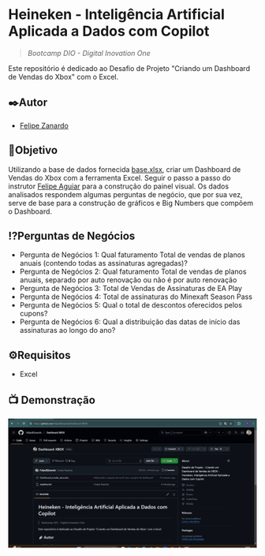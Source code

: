 # Heineken - Inteligência Artificial Aplicada a Dados com Copilot
> *Bootcamp DIO - Digital Inovation One*

Este repositório é dedicado ao Desafio de Projeto "Criando um Dashboard de Vendas do Xbox" com o Excel.

## ✒️Autor 
- [Felipe Zanardo](https://github.com/FelipeBZanardo)

## 📝Objetivo

Utilizando a base de dados fornecida [base.xlsx](https://hermes.dio.me/files/assets/805d54f9-6d53-4246-bed7-4aa2da615923.xlsx), criar um Dashboard de Vendas do Xbox com a ferramenta Excel.
Seguir o passo a passo do instrutor [Felipe Aguiar](https://github.com/felipeAguiarCode) para a construção do painel visual.
Os dados analisados respondem algumas perguntas de negócio, que por sua vez, serve de base para a construção de gráficos e Big Numbers que compõem o Dashboard.

## ⁉️Perguntas de Negócios

- Pergunta de Negócios 1: Qual faturamento Total de vendas de planos anuais (contendo todas as assinaturas agregadas)?
- Pergunta de Negócios 2: Qual faturamento Total de vendas de planos anuais, separado por auto renovação ou não é por auto renovação
- Pergunta de Negócios 3: Total de Vendas de Assinaturas de EA Play
- Pergunta de Negócios 4: Total de assinaturas do Minexaft Season Pass
- Pergunta de Negócios 5: Qual o total de descontos oferecidos pelos cupons?
- Pergunta de Negócios 6: Qual a distribuição das datas de início das assinaturas ao longo do ano?

## ⚙️Requisitos

- Excel

## 📺 Demonstração

<p align="center">
  <img src="./_captures/Demonstracao.gif">
</p>



